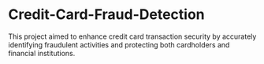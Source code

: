 # Credit-Card-Fraud-Detection
This project aimed to enhance credit card transaction security by accurately identifying fraudulent activities and protecting both cardholders and financial institutions.
